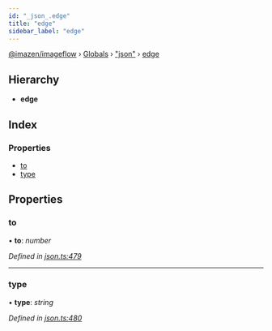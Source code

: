 ```yaml
---
id: "_json_.edge"
title: "edge"
sidebar_label: "edge"
---
```


[@imazen/imageflow](../index.md) › [Globals](../globals.md) › ["json"](../modules/_json_.md) › [edge](_json_.edge.md)

## Hierarchy

* **edge**

## Index

### Properties

* [to](_json_.edge.md#to)
* [type](_json_.edge.md#type)

## Properties

###  to

• **to**: *number*

*Defined in [json.ts:479](https://github.com/imazen/imageflow-node/blob/8d7450b/lib/json.ts#L479)*

___

###  type

• **type**: *string*

*Defined in [json.ts:480](https://github.com/imazen/imageflow-node/blob/8d7450b/lib/json.ts#L480)*
